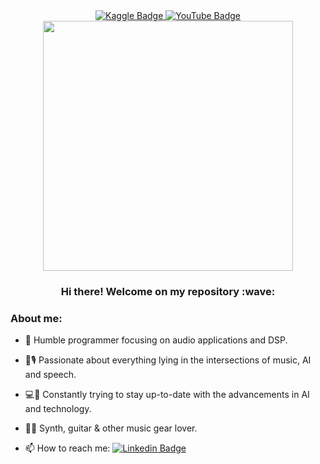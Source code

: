 <div id="badges" align="center">
  <a href="https://www.kaggle.com/enrcdamn">
    <img src="https://img.shields.io/badge/Kaggle-20BEFF?style=for-the-badge&logo=Kaggle&logoColor=white" alt="Kaggle Badge"/>
  </a>
  <a href="https://www.youtube.com/channel/UCYU-uPLIsE4qSdqPyLi3pUQ/videos">
    <img src="https://img.shields.io/badge/YouTube-FF0000?style=for-the-badge&logo=youtube&logoColor=white" alt="YouTube Badge"/>
  </a>
</div>

<div align="center">
  <img src="https://64.media.tumblr.com/bccb46199b1814324980afce00f4fb23/tumblr_p05avlHqlt1uy5z3wo1_1280.gif" width="400"/>
</div>

<h3 align="center">
  Hi there! Welcome on my repository :wave:	
</h3>

### About me:
- :telescope: Humble programmer focusing on audio applications and DSP.

- :robot::studio_microphone: Passionate about everything lying in the intersections of music, AI and speech.

- :computer::book:	Constantly trying to stay up-to-date with the advancements in AI and technology.

- :musical_keyboard::guitar:	Synth, guitar & other music gear lover.

- :mailbox: How to reach me: [![Linkedin Badge](https://img.shields.io/badge/-LinkedIn-blue?style=flat&logo=Linkedin&logoColor=white)](https://www.linkedin.com/in/enrico-damiani-1a9a55178/)
